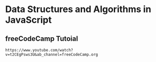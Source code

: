 # Data Structures and Algorithms in JavaScript

## freeCodeCamp Tutoial

```
https://www.youtube.com/watch?v=t2CEgPsws3U&ab_channel=freeCodeCamp.org
```
